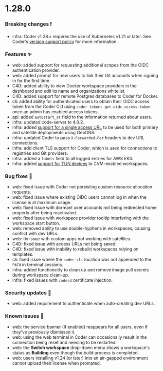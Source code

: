 # 1.28.0

### Breaking changes ❗

- infra: Coder v1.28.x requires the use of Kubernetes v1.21 or later. See
  Coder's [version support policy] for more information.

<!-- Turn off linting to avoid changing the link -->
<!-- markdownlint-disable MD044 -->

[version support policy]: ../setup/kubernetes#supported-kubernetes-versions

<!-- markdownlint-enable MD044 -->

### Features ✨

- web: added support for requesting additional scopes from the OIDC
  authentication provider.
- web: added prompt for new users to link their Git accounts when signing in for
  the first time.
- C4D: added ability to view Docker workspace providers in the dashboard and
  edit its name and organizations whitelist.
- C4D: added support for remote Postgres databases to Coder for Docker.
- cli: added ability for authenticated users to obtain their OIDC access token
  from the Coder CLI using `coder tokens get-oidc-access-token` once an admin
  has enabled access tokens.
- api: added `autostart_at` field to the information returned about users.
- infra: updated code-server to 4.0.2.
- infra: added
  [support for a single access URL](../admin/satellites/global-access-url.md) to
  be used for both primary and satellite deployments using GeoDNS.
- infra: updated Coder to pass `X-Forwarded-For` headers to dev URL connections.
- infra: add client TLS support for Coder, which is used for connections to
  registries and Git providers.
- infra: added a `labels` field to all logged entries for AWS EKS.
- infra: added
  [support for TUN devices](../admin/workspace-management/tun-device.md) to
  CVM-enabled workspaces.

### Bug fixes 🐛

- web: fixed issue with Coder not persisting custom resource allocation
  requests.
- web: fixed issue where existing OIDC users cannot log in when the license is
  at maximum usage.
- web: fixed issue with dormant user accounts not being redirected home properly
  after being reactivated.
- web: fixed issue with workspace provider tooltip interfering with the
  workspace start button.
- web: removed ability to use double-hyphens in workspaces, causing conflict
  with dev URLs.
- web: fix issue with custom apps not working with satellites.
- C4D: fixed issue with access URLs not being saved.
- C4D: fixed issue with inability to rebuild workspaces relying on templates.
- cli: fixed issue where the `coder-cli` location was not appended to the `PATH`
  in terminal sessions.
- infra: added functionality to clean up and remove image pull secrets during
  workspace clean-up.
- infra: fixed issues with `coderd` certificate injection.

### Security updates 🔐

- web: added requirement to authenticate when auto-creating dev URLs.

### Known issues 🔧

- web: the service banner (if enabled) reappears for all users, even if they've
  previously dismissed it.
- web: using the web terminal in Coder can occasionally result in the connection
  being reset and needing to be restarted.
- web: the **Switch workspace** drop-down menu shows a workspace's status as
  **Building** even though the build process is completed.
- web: users installing v1.24 (or later) into an air-gapped environment cannot
  upload their license when prompted.
